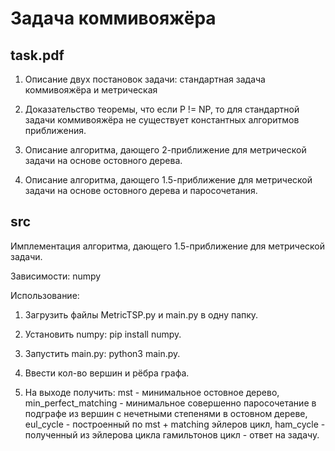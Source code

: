 # Задача коммивояжёра

## task.pdf

1) Описание двух постановок задачи: стандартная задача коммивояжёра и метрическая

2) Доказательство теоремы, что если P != NP, то для стандартной задачи коммивояжёра не существует константных алгоритмов приближения.

3) Описание алгоритма, дающего 2-приближение для метрической задачи на основе остовного дерева.

4) Описание алгоритма, дающего 1.5-приближение для метрической задачи на основе остовного дерева и паросочетания.

## src

Имплементация алгоритма, дающего 1.5-приближение для метрической задачи.

Зависимости: numpy

Использование: 

1) Загрузить файлы MetricTSP.py и main.py в одну папку.

2) Установить numpy: pip install numpy.

3) Запустить main.py: python3 main.py.

4) Ввести кол-во вершин и рёбра графа.

5) На выходе получить: mst - минимальное остовное дерево, min_perfect_matching - минимальное совершенно паросочетание в подграфе из вершин с нечетными степенями в остовном дереве, eul_cycle - построенный по mst + matching эйлеров цикл, ham_cycle - полученный из эйлерова цикла гамильтонов цикл - ответ на задачу.
